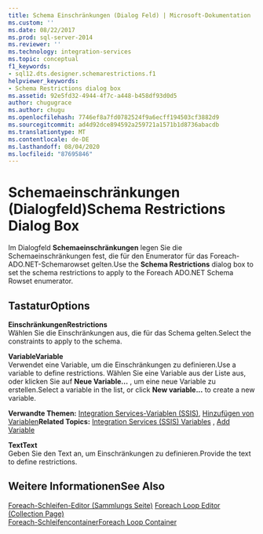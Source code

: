 ```yaml
---
title: Schema Einschränkungen (Dialog Feld) | Microsoft-Dokumentation
ms.custom: ''
ms.date: 08/22/2017
ms.prod: sql-server-2014
ms.reviewer: ''
ms.technology: integration-services
ms.topic: conceptual
f1_keywords:
- sql12.dts.designer.schemarestrictions.f1
helpviewer_keywords:
- Schema Restrictions dialog box
ms.assetid: 92e5fd32-4944-4f7c-a448-b458df93d0d5
author: chugugrace
ms.author: chugu
ms.openlocfilehash: 7746ef8a7fd0782524f9a6ecff194503cf3882d9
ms.sourcegitcommit: ad4d92dce894592a259721a1571b1d8736abacdb
ms.translationtype: MT
ms.contentlocale: de-DE
ms.lasthandoff: 08/04/2020
ms.locfileid: "87695846"
---
```

# <a name="schema-restrictions-dialog-box"></a><span data-ttu-id="bca2a-102">Schemaeinschränkungen (Dialogfeld)</span><span class="sxs-lookup"><span data-stu-id="bca2a-102">Schema Restrictions Dialog Box</span></span>
  <span data-ttu-id="bca2a-103">Im Dialogfeld **Schemaeinschränkungen** legen Sie die Schemaeinschränkungen fest, die für den Enumerator für das Foreach-ADO.NET-Schemarowset gelten.</span><span class="sxs-lookup"><span data-stu-id="bca2a-103">Use the **Schema Restrictions** dialog box to set the schema restrictions to apply to the Foreach ADO.NET Schema Rowset enumerator.</span></span>  
  
## <a name="options"></a><span data-ttu-id="bca2a-104">Tastatur</span><span class="sxs-lookup"><span data-stu-id="bca2a-104">Options</span></span>  
 <span data-ttu-id="bca2a-105">**Einschränkungen**</span><span class="sxs-lookup"><span data-stu-id="bca2a-105">**Restrictions**</span></span>  
 <span data-ttu-id="bca2a-106">Wählen Sie die Einschränkungen aus, die für das Schema gelten.</span><span class="sxs-lookup"><span data-stu-id="bca2a-106">Select the constraints to apply to the schema.</span></span>  
  
 <span data-ttu-id="bca2a-107">**Variable**</span><span class="sxs-lookup"><span data-stu-id="bca2a-107">**Variable**</span></span>  
 <span data-ttu-id="bca2a-108">Verwendet eine Variable, um die Einschränkungen zu definieren.</span><span class="sxs-lookup"><span data-stu-id="bca2a-108">Use a variable to define restrictions.</span></span> <span data-ttu-id="bca2a-109">Wählen Sie eine Variable aus der Liste aus, oder klicken Sie auf **Neue Variable…** , um eine neue Variable zu erstellen.</span><span class="sxs-lookup"><span data-stu-id="bca2a-109">Select a variable in the list, or click **New variable...** to create a new variable.</span></span>  
  
 <span data-ttu-id="bca2a-110">**Verwandte Themen:** [Integration Services-Variablen &#40;SSIS&#41;](integration-services-ssis-variables.md), [Hinzufügen von Variablen](../../2014/integration-services/add-variable.md)</span><span class="sxs-lookup"><span data-stu-id="bca2a-110">**Related Topics:** [Integration Services &#40;SSIS&#41; Variables](integration-services-ssis-variables.md) , [Add Variable](../../2014/integration-services/add-variable.md)</span></span>  
  
 <span data-ttu-id="bca2a-111">**Text**</span><span class="sxs-lookup"><span data-stu-id="bca2a-111">**Text**</span></span>  
 <span data-ttu-id="bca2a-112">Geben Sie den Text an, um Einschränkungen zu definieren.</span><span class="sxs-lookup"><span data-stu-id="bca2a-112">Provide the text to define restrictions.</span></span>  
  
## <a name="see-also"></a><span data-ttu-id="bca2a-113">Weitere Informationen</span><span class="sxs-lookup"><span data-stu-id="bca2a-113">See Also</span></span>  
 <span data-ttu-id="bca2a-114">[Foreach-Schleifen-Editor &#40;Sammlungs Seite&#41;](../../2014/integration-services/foreach-loop-editor-collection-page.md) </span><span class="sxs-lookup"><span data-stu-id="bca2a-114">[Foreach Loop Editor &#40;Collection Page&#41;](../../2014/integration-services/foreach-loop-editor-collection-page.md) </span></span>  
 [<span data-ttu-id="bca2a-115">Foreach-Schleifencontainer</span><span class="sxs-lookup"><span data-stu-id="bca2a-115">Foreach Loop Container</span></span>](control-flow/foreach-loop-container.md)  
  
  
